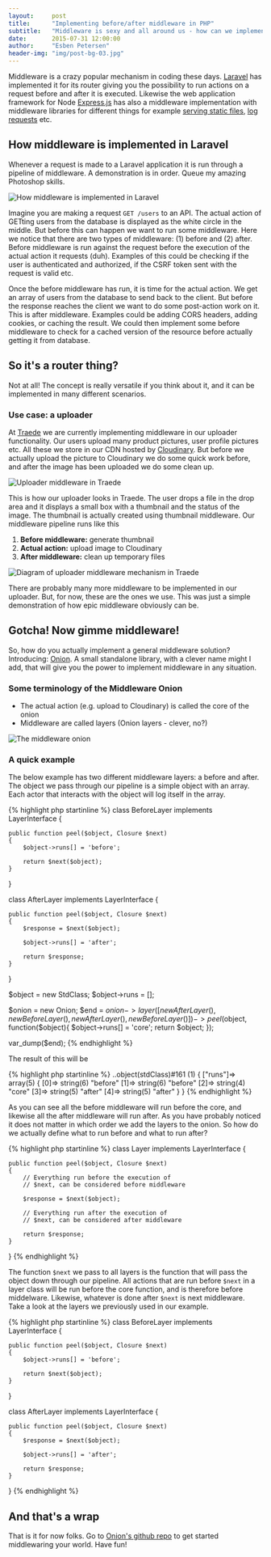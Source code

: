 ```yaml
---
layout:     post
title:      "Implementing before/after middleware in PHP"
subtitle:   "Middleware is sexy and all around us - how can we implement a general solution?"
date:       2015-07-31 12:00:00
author:     "Esben Petersen"
header-img: "img/post-bg-03.jpg"
---
```


<p>
    Middleware is a crazy popular mechanism in coding these days.
    <a href="http://laravel.com/docs/5.1/middleware">Laravel</a> has implemented it for its router giving
    you the possibility to run actions on a request before and after it is executed. Likewise the web application
    framework for Node <a href="http://expressjs.com/guide/using-middleware.html">Express.js</a> has
    also a middleware implementation with middleware libraries for different things
    for example <a href="https://www.npmjs.com/package/serve-static">serving static files</a>,
    <a href="https://www.npmjs.com/package/morgan">log requests</a> etc.
</p>

## How middleware is implemented in Laravel

<p>
    Whenever a request is made to a Laravel application it is run through a pipeline
    of middleware. A demonstration is in order. Queue my amazing Photoshop skills.
</p>

<img src="/img/middleware.jpg" alt="How middleware is implemented in Laravel">

<p>
    Imagine you are making a request <code>GET /users</code> to an
    API. The actual action of GETting users from the database is displayed as the
    white circle in the middle. But before this can happen we want to run some middleware.
    Here we notice that there are two types of middleware: (1) before and (2) after.
    Before middleware is run against the request before the execution of the actual
    action it requests (duh). Examples of this could be checking if the user
    is authenticated and authorized, if the CSRF token sent with the request is valid
    etc.
</p>

<p>
    Once the before middleware has run, it is time for the actual action. We
    get an array of users from the database to send back to the client. But before
    the response reaches the client we want to do some post-action work on it.
    This is after middleware. Examples could be adding CORS headers, adding cookies,
    or caching the result. We could then implement some before middleware to
    check for a cached version of the resource before actually getting it
    from database.
</p>

## So it's a router thing?

<p>
    Not at all! The concept is really versatile if you think about it, and it can be implemented in
    many different scenarios.
</p>

### Use case: a uploader

<p>
    At <a href="http://traede.com">Traede</a> we are currently implementing middleware in our
    uploader functionality. Our users upload many product pictures, user profile pictures
    etc. All these we store in our CDN hosted by <a href="http://cloudinary.com">Cloudinary</a>.
    But before we actually upload the picture to Cloudinary we do some quick work
    before, and after the image has been uploaded we do some clean up.
</p>

<img src="/img/middleware2.png" alt="Uploader middleware in Traede">

<p>
    This is how our uploader looks in Traede. The user drops a file in the drop area and it
    displays a small box with a thumbnail and the status of the image. The thumbnail is
    actually created using thumbnail middleware. Our middleware pipeline runs like this
</p>

<ol>
    <li><strong>Before middleware:</strong> generate thumbnail</li>
    <li><strong>Actual action:</strong> upload image to Cloudinary</li>
    <li><strong>After middleware:</strong> clean up temporary files</li>
</ol>

<img src="/img/middleware3.jpg" alt="Diagram of uploader middleware mechanism in Traede">

<p>
    There are probably many more middleware to be implemented in our uploader. But, for now,
    these are the ones we use. This was just a simple demonstration of how epic
    middleware obviously can be.
</p>

## Gotcha! Now gimme middleware!

<p>
    So, how do you actually implement a general middleware solution? Introducing:
    <a href="http://github.com/esbenp/onion">Onion</a>. A small standalone library,
    with a clever name might I add, that will give you the power to implement
    middleware in any situation.
</p>

### Some terminology of the Middleware Onion

<ul>
    <li>The actual action (e.g. upload to Cloudinary) is called the core of the onion</li>
    <li>Middleware are called layers (Onion layers - clever, no?)</li>
</ul>

<img src="/img/middleware4.jpg" alt="The middleware onion">

### A quick example

<p>
    The below example has two different middleware layers: a before and after.
    The object we pass through our pipeline is a simple object with an array.
    Each actor that interacts with the object will log itself in the array.
</p>

{% highlight php startinline %}
class BeforeLayer implements LayerInterface {

    public function peel($object, Closure $next)
    {
        $object->runs[] = 'before';

        return $next($object);
    }

}

class AfterLayer implements LayerInterface {

    public function peel($object, Closure $next)
    {
        $response = $next($object);

        $object->runs[] = 'after';

        return $response;
    }

}

$object = new StdClass;
$object->runs = [];

$onion = new Onion;
$end = $onion->layer([
                new AfterLayer(),
                new BeforeLayer(),
                new AfterLayer(),
                new BeforeLayer()
            ])
            ->peel($object, function($object){
                $object->runs[] = 'core';
                return $object;
            });

var_dump($end);
{% endhighlight %}

<p>
    The result of this will be
</p>

{% highlight php startinline %}
..object(stdClass)#161 (1) {
  ["runs"]=>
  array(5) {
    [0]=>
    string(6) "before"
    [1]=>
    string(6) "before"
    [2]=>
    string(4) "core"
    [3]=>
    string(5) "after"
    [4]=>
    string(5) "after"
  }
}
{% endhighlight %}

<p>
    As you can see all the before middleware will run before the core,
    and likewise all the after middleware will run after. As you have probably
    noticed it does not matter in which order we add the layers to the onion.
    So how do we actually define what to run before and what to run after?
</p>

{% highlight php startinline %}
class Layer implements LayerInterface {

    public function peel($object, Closure $next)
    {
        // Everything run before the execution of
        // $next, can be considered before middleware

        $response = $next($object);

        // Everything run after the execution of
        // $next, can be considered after middleware

        return $response;
    }

}
{% endhighlight %}

<p>
    The function <code>$next</code> we pass to all layers is the function that
    will pass the object down through our pipeline. All actions that are run
    before <code>$next</code> in a layer class will be run before the core function,
    and is therefore before middelware. Likewise, whatever is done after <code>$next</code>
    is next middleware. Take a look at the layers we previously used in our example.
</p>

{% highlight php startinline %}
class BeforeLayer implements LayerInterface {

    public function peel($object, Closure $next)
    {
        $object->runs[] = 'before';

        return $next($object);
    }

}

class AfterLayer implements LayerInterface {

    public function peel($object, Closure $next)
    {
        $response = $next($object);

        $object->runs[] = 'after';

        return $response;
    }

}
{% endhighlight %}

## And that's a wrap

<p>
    That is it for now folks. Go to <a href="http://github.com/esbenp/onion">Onion's github repo</a>
    to get started middlewaring your world. Have fun!
</p>
